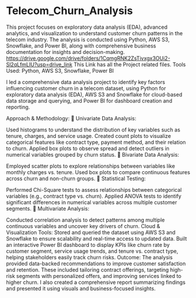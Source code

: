 # Telecom_Churn_Analysis
 This project focuses on exploratory data analysis (EDA), advanced analytics, and visualization to understand customer churn patterns in the telecom industry. The analysis is conducted using Python, AWS S3, Snowflake, and Power BI, along with comprehensive business documentation for insights and decision-making.
https://drive.google.com/drive/folders/1CqmgRNK2ZsTivxgx3OUi2-Sl2qLfmLIU?usp=drive_link This Link has all the Project  related files.
Tools Used: Python, AWS S3, Snowflake, Power BI

I led a comprehensive data analysis project to identify key factors influencing customer churn in a telecom dataset, using Python for exploratory data analysis (EDA), AWS S3 and Snowflake for cloud-based data storage and querying, and Power BI for dashboard creation and reporting.

Approach & Methodology:
🔹 Univariate Data Analysis:

Used histograms to understand the distribution of key variables such as tenure, charges, and service usage.
Created count plots to visualize categorical features like contract type, payment method, and their relation to churn.
Applied box plots to observe spread and detect outliers in numerical variables grouped by churn status.
🔹 Bivariate Data Analysis:

Employed scatter plots to explore relationships between variables like monthly charges vs. tenure.
Used box plots to compare continuous features across churn and non-churn groups.
🔹 Statistical Testing:

Performed Chi-Square tests to assess relationships between categorical variables (e.g., contract type vs. churn).
Applied ANOVA tests to identify significant differences in numerical variables across multiple customer segments.
🔹 Multivariate Analysis:

Conducted correlation analysis to detect patterns among multiple continuous variables and uncover key drivers of churn.
Cloud & Visualization Tools:
Stored and queried the dataset using AWS S3 and Snowflake to ensure scalability and real-time access to updated data.
Built an interactive Power BI dashboard to display KPIs like churn rate by customer segment, service usage trends, and tenure vs. contract type, helping stakeholders easily track churn risks.
Outcome:
The analysis provided data-backed recommendations to improve customer satisfaction and retention. These included tailoring contract offerings, targeting high-risk segments with personalized offers, and improving services linked to higher churn. I also created a comprehensive report summarizing findings and presented it using visuals and business-focused insights.


